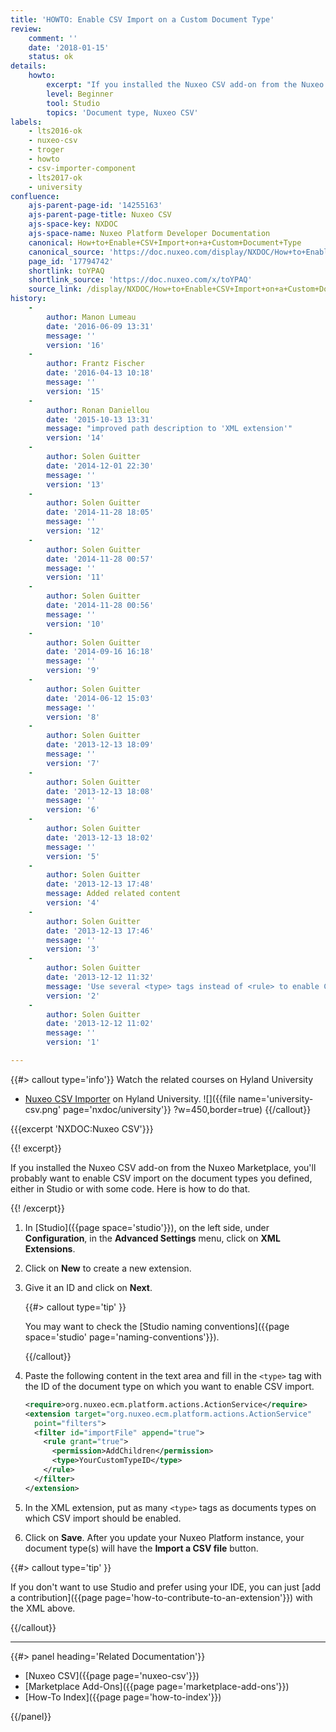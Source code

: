 ```yaml
---
title: 'HOWTO: Enable CSV Import on a Custom Document Type'
review:
    comment: ''
    date: '2018-01-15'
    status: ok
details:
    howto:
        excerpt: "If you installed the Nuxeo CSV add-on from the Nuxeo Marketplace, you'll probably want to enable CSV import on the document types you defined. Here is how to do that."
        level: Beginner
        tool: Studio
        topics: 'Document type, Nuxeo CSV'
labels:
    - lts2016-ok
    - nuxeo-csv
    - troger
    - howto
    - csv-importer-component
    - lts2017-ok
    - university
confluence:
    ajs-parent-page-id: '14255163'
    ajs-parent-page-title: Nuxeo CSV
    ajs-space-key: NXDOC
    ajs-space-name: Nuxeo Platform Developer Documentation
    canonical: How+to+Enable+CSV+Import+on+a+Custom+Document+Type
    canonical_source: 'https://doc.nuxeo.com/display/NXDOC/How+to+Enable+CSV+Import+on+a+Custom+Document+Type'
    page_id: '17794742'
    shortlink: toYPAQ
    shortlink_source: 'https://doc.nuxeo.com/x/toYPAQ'
    source_link: /display/NXDOC/How+to+Enable+CSV+Import+on+a+Custom+Document+Type
history:
    -
        author: Manon Lumeau
        date: '2016-06-09 13:31'
        message: ''
        version: '16'
    -
        author: Frantz Fischer
        date: '2016-04-13 10:18'
        message: ''
        version: '15'
    -
        author: Ronan Daniellou
        date: '2015-10-13 13:31'
        message: "improved path description to 'XML extension'"
        version: '14'
    -
        author: Solen Guitter
        date: '2014-12-01 22:30'
        message: ''
        version: '13'
    -
        author: Solen Guitter
        date: '2014-11-28 18:05'
        message: ''
        version: '12'
    -
        author: Solen Guitter
        date: '2014-11-28 00:57'
        message: ''
        version: '11'
    -
        author: Solen Guitter
        date: '2014-11-28 00:56'
        message: ''
        version: '10'
    -
        author: Solen Guitter
        date: '2014-09-16 16:18'
        message: ''
        version: '9'
    -
        author: Solen Guitter
        date: '2014-06-12 15:03'
        message: ''
        version: '8'
    -
        author: Solen Guitter
        date: '2013-12-13 18:09'
        message: ''
        version: '7'
    -
        author: Solen Guitter
        date: '2013-12-13 18:08'
        message: ''
        version: '6'
    -
        author: Solen Guitter
        date: '2013-12-13 18:02'
        message: ''
        version: '5'
    -
        author: Solen Guitter
        date: '2013-12-13 17:48'
        message: Added related content
        version: '4'
    -
        author: Solen Guitter
        date: '2013-12-13 17:46'
        message: ''
        version: '3'
    -
        author: Solen Guitter
        date: '2013-12-12 11:32'
        message: 'Use several <type> tags instead of <rule> to enable CSV import on several doc types'
        version: '2'
    -
        author: Solen Guitter
        date: '2013-12-12 11:02'
        message: ''
        version: '1'

---
```

{{#> callout type='info'}}
Watch the related courses on Hyland University
- [Nuxeo CSV Importer](https://university.hyland.com/courses/e4097) on Hyland University.
![]({{file name='university-csv.png' page='nxdoc/university'}} ?w=450,border=true)
{{/callout}}

{{{excerpt 'NXDOC:Nuxeo CSV'}}}

{{! excerpt}}

If you installed the Nuxeo CSV add-on from the Nuxeo Marketplace, you'll probably want to enable CSV import on the document types you defined, either in Studio or with some code. Here is how to do that.

{{! /excerpt}}

1.  In [Studio]({{page space='studio'}}), on the left side, under **Configuration**, in the **Advanced Settings** menu, click on **XML Extensions**.
2.  Click on **New** to create a new extension.
3.  Give it an ID and click on **Next**.

    {{#> callout type='tip' }}

    You may want to check the [Studio naming conventions]({{page space='studio' page='naming-conventions'}}).

    {{/callout}}
4.  Paste the following content in the text area and fill in the&nbsp;`<type>` tag with the ID of the document type on which you want to enable CSV import.

    ```xml
    <require>org.nuxeo.ecm.platform.actions.ActionService</require>
    <extension target="org.nuxeo.ecm.platform.actions.ActionService"
      point="filters">
      <filter id="importFile" append="true">
        <rule grant="true">
          <permission>AddChildren</permission>
          <type>YourCustomTypeID</type>
        </rule>
      </filter>
    </extension>
    ```

5.  In the XML extension, put as many `<type>` tags as documents types on which CSV import should be enabled.
6.  Click on **Save**.
    After you update your Nuxeo Platform instance, your document type(s) will have the **Import a CSV file** button.

{{#> callout type='tip' }}

If you don't want to use Studio and prefer using your IDE, you can just [add a contribution]({{page page='how-to-contribute-to-an-extension'}}) with the XML above.

{{/callout}}
* * *

<div class="row" data-equalizer data-equalize-on="medium"><div class="column medium-6">{{#> panel heading='Related Documentation'}}

- [Nuxeo CSV]({{page page='nuxeo-csv'}})
- [Marketplace Add-Ons]({{page page='marketplace-add-ons'}})
- [How-To Index]({{page page='how-to-index'}})

{{/panel}}</div><div class="column medium-6">

&nbsp;

</div></div>
